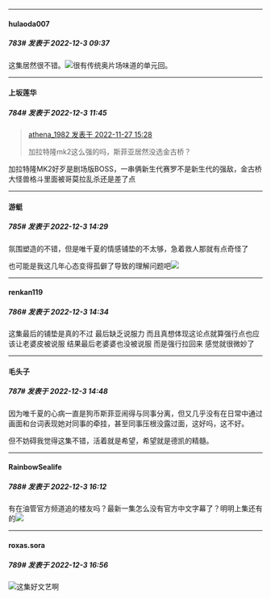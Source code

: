 

*****

####  hulaoda007  
##### 783#       发表于 2022-12-3 09:37

这集居然很不错。<img src="https://static.saraba1st.com/image/smiley/face2017/068.png" referrerpolicy="no-referrer">很有传统奥片场味道的单元回。



*****

####  上坂莲华  
##### 784#       发表于 2022-12-3 11:45

<blockquote><a href="httphttps://bbs.saraba1st.com/2b/forum.php?mod=redirect&amp;goto=findpost&amp;pid=58643311&amp;ptid=2040765" target="_blank">athena_1982 发表于 2022-11-27 15:28</a>

加拉特隆mk2这么强的吗，斯菲亚居然没选金古桥？</blockquote>
加拉特隆MK2好歹是剧场版BOSS，一串俩新生代赛罗不是新生代的强敌，金古桥大怪兽格斗里面被哥莫拉乱杀还是差了点



*****

####  游蜓  
##### 785#       发表于 2022-12-3 14:29

氛围塑造的不错，但是唯千夏的情感铺垫的不太够，急着救人那就有点奇怪了

也可能是我这几年心态变得孤僻了导致的理解问题吧<img src="https://static.saraba1st.com/image/smiley/face2017/135.png" referrerpolicy="no-referrer">



*****

####  renkan119  
##### 786#       发表于 2022-12-3 14:34

这集最后的铺垫是真的不过 最后缺乏说服力 而且真想体现这论点就算强行点也应该让老婆皮被说服 结果最后老婆婆也没被说服 而是强行拉回来 感觉就很微妙了



*****

####  毛头子  
##### 787#       发表于 2022-12-3 14:48

因为唯千夏的心病一直是狗币斯菲亚闹得与同事分离，但又几乎没有在日常中通过画面和台词表现她对同事的牵挂，甚至同事压根没露过面，这好吗，这不好。

但不妨碍我觉得这集不错，活着就是希望，希望就是德凯的精髓。



*****

####  RainbowSealife  
##### 788#       发表于 2022-12-3 16:12

有在油管官方频道追的楼友吗？最新一集怎么没有官方中文字幕了？明明上集还有的<img src="https://static.saraba1st.com/image/smiley/face2017/125.png" referrerpolicy="no-referrer">



*****

####  roxas.sora  
##### 789#       发表于 2022-12-3 16:56

<img src="https://static.saraba1st.com/image/smiley/face2017/068.png" referrerpolicy="no-referrer">这集好文艺啊

